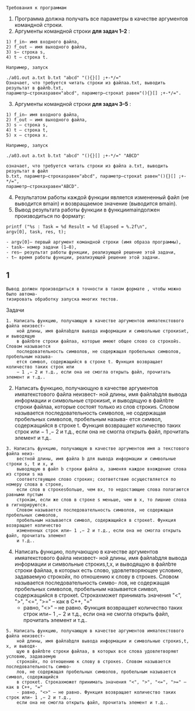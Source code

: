 ```
Требования к программам
```
1. Программа должна получать все параметры в качестве аргументов командной строки.
2. Аргументы командной строки **для задач 1–2** :

```
1) f_in– имя входного файла,
2) f_out – имя выходного файла,
3) s– строка s,
4) t – строка t.
```
```
Например, запуск
```
```
./a01.out a.txt b.txt "abcd" "(){}[] ;+-*/="
Означает, что требуется читать строки из файлаa.txt, выводить результат в файлb.txt,
параметр–строкаsравен"abcd", параметр–строкаt равен"(){}[] ;+-*/=".
```

3. Аргументы командной строки **для задач 3–5** :

```
1) f_in– имя входного файла,
2) f_out – имя выходного файла,
3) s – строка s,
4) t – строка t,
5) x – строка x.
```
```
Например, запуск
```
```
./a03.out a.txt b.txt "abcd" "(){}[] ;+-*/=" "ABCD"
```
```
означает, что требуется читать строки из файла a.txt, выводить результат в файл
b.txt, параметр–строкаsравен"abcd", параметр–строкаt равен"(){}[] ;+-*/=",
параметр–строкаxравен"ABCD".
```
4. Результатом работы каждой функции является измененный файл (не выводится вmain) и
    возвращаемое значение (выводится вmain).
5. Вывод результата работы функции в функцииmainдолжен производиться по формату:

```
printf ("%s : Task = %d Result = %d Elapsed = %.2f\n",
argv[0], task, res, t);
```
```
- argv[0]– первый аргумент командной строки (имя образа программы),
- task– номер задачи (1–8),
- res– результат работы функции, реализующей решение этой задачи,
- t– время работы функции, реализующей решение этой задачи.
```


## 1


```
Вывод должен производиться в точности в таком формате , чтобы можно было автома-
тизировать обработку запуска многих тестов.
```

Задачи
```
1. Написать функцию, получающую в качестве аргументов имяaтекстового файла неизвест-
    ной длины, имя файлаbдля вывода информации и символьные строкиsиt, и выводящую
    в файлbте строки файлаa, которые имеют общее слово со строкойs. Словом называется
    последовательность символов, не содержащая пробельных символов, пробельным называ-
    ется символ, содержащийся в строке t. Функция возвращает количество таких строк или
    − 1 ,− 2 и т.д., если она не смогла открыть файл, прочитать элемент и т.д..
```
2. Написать функцию, получающую в качестве аргументов имяaтекстового файла неизвест-
    ной длины, имя файлаbдля вывода информации и символьные строкиsиt, и выводящую
    в файлbте строки файлаa, которые состоят только из слов строкиs. Словом называется
    последовательность символов, не содержащая пробельных символов, пробельным называ-
    ется символ, содержащийся в строке t. Функция возвращает количество таких строк или
    − 1 ,− 2 и т.д., если она не смогла открыть файл, прочитать элемент и т.д..
```
3. Написать функцию, получающую в качестве аргументов имя a текстового файла неиз-
    вестной длины, имя файла b для вывода информации и символьные строки s, t и x, и
    выводящую в файл b строки файла a, заменяя каждое вхождение слова из строки s на
    соответствующее слово строкиx; соответствие осуществляется по номеру слова в строке,
    если слов в строкеsбольше, чем вx, то недостающие слова полагаются равными пустым
    строкам, если же слов в строке s меньше, чем в x, то лишние слова в rигнорируются.
    Словом называется последовательность символов, не содержащая пробельных символов,
    пробельным называется символ, содержащийся в строкеt. Функция возвращает количество
    измененных строк или− 1 ,− 2 и т.д., если она не смогла открыть файл, прочитать элемент
    и т.д..
```
4. Написать функцию, получающую в качестве аргументов имяaтекстового файла неизвест-
    ной длины, имя файлаbдля вывода информации и символьные строкиs,t,x, и выводящую
    в файлbте строки файлаa, в которых есть слово, удовлетворяющее условию, задаваемую
    строкойx, по отношению к слову в строкеs. Словом называется последовательность симво-
    лов, не содержащая пробельных символов, пробельным называется символ, содержащийся
    в строкеt. Строкаxможет принимать значения "<", ">", "<=", ">=" – как в C++, "="
    - равно, "<>" – не равно. Функция возвращает количество таких строк или− 1 ,− 2 и т.д.,
    если она не смогла открыть файл, прочитать элемент и т.д..
```
5. Написать функцию, получающую в качестве аргументов имяaтекстового файла неизвест-
    ной длины, имя файлаbдля вывода информации и символьные строкиs,t, x, и выводя-
    щую в файлbте строки файлаa, в которых все слова удовлетворяют условию, задаваемую
    строкойx, по отношению к слову в строкеs. Словом называется последовательность симво-
    лов, не содержащая пробельных символов, пробельным называется символ, содержащийся
    в строкеt. Строкаxможет принимать значения "<", ">", "<=", ">=" – как в C++, "="
    - равно, "<>" – не равно. Функция возвращает количество таких строк или− 1 ,− 2 и т.д.,
    если она не смогла открыть файл, прочитать элемент и т.д..



